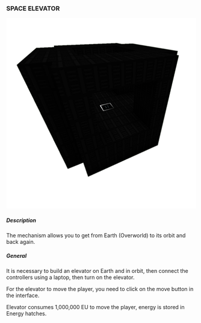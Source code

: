 ### SPACE ELEVATOR

![LOGO](media/gregtech/ELEVATOR.png)

##### Description

The mechanism allows you to get from Earth (Overworld) to its orbit and back again.

##### General

It is necessary to build an elevator on Earth and in orbit, then connect the controllers using a laptop, then turn on the elevator.

For the elevator to move the player, you need to click on the move button in the interface.

Elevator consumes 1,000,000 EU to move the player, energy is stored in Energy hatches.
